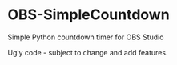 # OBS-SimpleCountdown
Simple Python countdown timer for OBS Studio

Ugly code - subject to change and add features.
